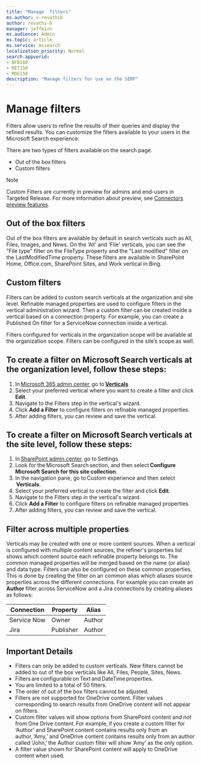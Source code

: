 ```yaml
---
title: "Manage  filters"
ms.author: v-revathib
author: revathi-b
manager: jeffkizn
ms.audience: Admin
ms.topic: article
ms.service: mssearch
localization_priority: Normal
search.appverid:
- BFB160
- MET150
- MOE150
description: "Manage filters for use on the SERP"
---
```


# Manage filters

Filters allow users to refine the results of their queries and display the refined results. You can customize the filters available to your users in the Microsoft Search experience.

There are two types of filters available on the search page. 

   - Out of the box filters
   - Custom filters 
    
> [!NOTE]
> Custom Filters are currently in preview for admins and end-users in Targeted Release. For more information about preview, see [Connectors preview features](connectors-overview.md#what-are-the-preview-features).

## Out of the box filters

Out of the box filters are available by default in search verticals such as All, Files, Images, and News. On the ‘All' and ‘File' verticals, you can see the "File type" filter on the FileType property and the "Last modified" filter on the LastModifiedTime property. These filters are available in SharePoint Home, Office.com, SharePoint Sites, and Work vertical in Bing.

## Custom filters

Filters can be added to custom search verticals at the organization and site level. Refinable managed properties are used to configure filters in the vertical administration wizard.  Then a custom filter can be created inside a vertical based on a connection property. For example, you can create a Published On filter for a ServiceNow connection inside a vertical.

Filters configured for verticals in the organization scope will be available at the organization scope. Filters can be configured in the site’s scope as well.  

## To create a filter on Microsoft Search verticals at the organization level, follow these steps:

1. In [Microsoft 365 admin center](https://admin.microsoft.com/), go to [**Verticals**](https://admin.microsoft.com/Adminportal/Home#/MicrosoftSearch/verticals)
2. Select your preferred vertical where you want to create a filter and click **Edit**.  
3. Navigate to the Filters step in the vertical's wizard.
4. Click **Add a Filter** to configure filters on refinable managed properties.
5. After adding filters, you can review and save the vertical.     

## To create a filter on Microsoft Search verticals at the site level, follow these steps:

1. In [SharePoint admin center](https://sharepoint.com/), go to Settings.
2. Look for the Microsoft Search section, and then select **Configure Microsoft Search for this site collection**.
3. In the navigation pane, go to Custom experience and then select  **Verticals**. 
4. Select your preferred vertical to create the filter and click **Edit**. 
5. Navigate to the Filters step in the vertical's wizard.
6. Click **Add a Filter** to configure filters on refinable managed properties.
7. After adding filters, you can review and save the vertical. 

## Filter across multiple properties 

Verticals may be created with one or more content sources. When a vertical is configured with multiple content sources, the refiner's properties list shows which content source each refinable property belongs to. The common managed properties will be merged based on the name (or alias) and data type. Filters can also be configured on these common properties. This is done by creating the filter on an common alias which aliases source properties across the different connections. For example you can create an **Author** filter across ServiceNow and a Jira connections by creating aliases as follows:

 | Connection | Property | Alias |
 | --- | --- | --- |
 | Service Now | Owner | Author |
 | Jira | Publisher | Author |


## Important Details

- Filters can only be added to custom verticals. New filters cannot be added to out of the box verticals like All, Files, People, Sites, News.
- Filters are configurable on Text and DateTime properties.
- You are limited to a total of 50 filters.
- The order of out of the box filters cannot be adjusted.
- Filters are not supported for OneDrive content. Filter values corresponding to search results from OneDrive content will not appear on filters.
- Custom filter values will show options from SharePoint content and not from One Drive content. For example, if you create a custom filter for ‘Author’ and SharePoint content contains results only from an author, ‘Amy,’ and OneDrive content contains results only from an author called ‘John,’ the Author custom filter will show ‘Amy’ as the only      option.
- A filter value shown for SharePoint content will apply to OneDrive content when used.
